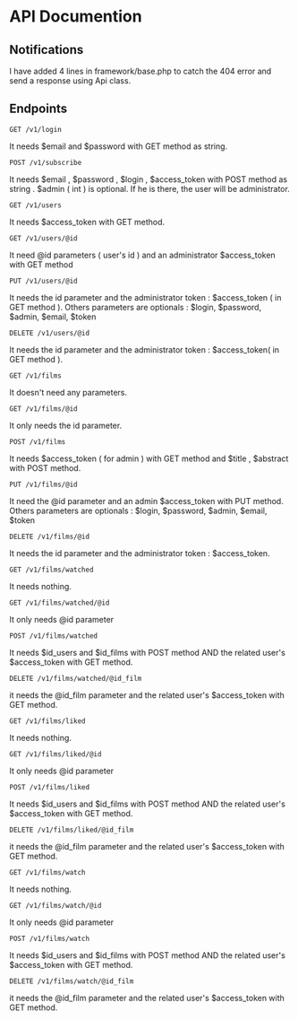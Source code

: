 # API Documention

## Notifications
I have added 4 lines in framework/base.php to catch the 404 error and send a response using Api class.

## Endpoints

```
GET /v1/login 
```
It needs $email and $password with GET method as string.

```
POST /v1/subscribe 
```
It needs $email , $password , $login , $access_token with POST method as string . $admin ( int ) is optional. If he is there, the user will be administrator.
```
GET /v1/users 
```
It needs $access_token with GET method.
```
GET /v1/users/@id
```
It need @id parameters ( user's id ) and an administrator $access_token with GET method
```
PUT /v1/users/@id 
```
It needs the id parameter and the administrator token : $access_token ( in GET method ). Others parameters are optionals : $login, $password, $admin, $email, $token
```
DELETE /v1/users/@id 
```
It needs the id parameter and the administrator token : $access_token( in GET method ).
```
GET /v1/films 
```
It doesn't need any parameters.
```
GET /v1/films/@id 
```
It only needs the id parameter.
```
POST /v1/films 
```
It needs $access_token ( for admin ) with GET method and $title , $abstract with POST method.
```
PUT /v1/films/@id 
```
It need the @id parameter and an admin $access_token with PUT method. Others parameters are optionals : $login, $password, $admin, $email, $token
```
DELETE /v1/films/@id 
```
It needs the id parameter and the administrator token : $access_token.
```
GET /v1/films/watched
```
It needs nothing.
```
GET /v1/films/watched/@id
```
It only needs @id parameter
```
POST /v1/films/watched 
```
It needs $id_users and $id_films with POST method AND the related user's $access_token with GET method.
```
DELETE /v1/films/watched/@id_film 
```
it needs the @id_film parameter and the related user's $access_token with GET method.
```
GET /v1/films/liked
```
It needs nothing.
```
GET /v1/films/liked/@id
```
It only needs @id parameter
```
POST /v1/films/liked 
```
It needs $id_users and $id_films with POST method AND the related user's $access_token with GET method.
```
DELETE /v1/films/liked/@id_film 
```
it needs the @id_film parameter and the related user's $access_token with GET method.
```
GET /v1/films/watch
```
It needs nothing.
```
GET /v1/films/watch/@id
```
It only needs @id parameter
```
POST /v1/films/watch 
```
It needs $id_users and $id_films with POST method AND the related user's $access_token with GET method.
```
DELETE /v1/films/watch/@id_film 
```
it needs the @id_film parameter and the related user's $access_token with GET method.